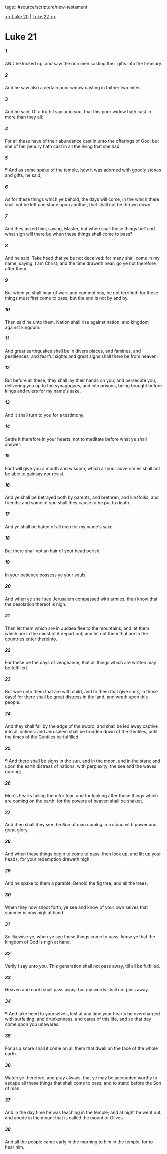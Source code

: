 tags:: #source/scripture/new-testament

[<< Luke 20](/new-testament/03_Luke/Luke_20.md) | [Luke 22 >>](/new-testament/03_Luke/Luke_22.md)

# Luke 21

##### 1

AND he looked up, and saw the rich men casting their gifts into the treasury.

##### 2

And he saw also a certain poor widow casting in thither two mites.

##### 3

And he said, Of a truth I say unto you, that this poor widow hath cast in more than they all:

##### 4

For all these have of their abundance cast in unto the offerings of God: but she of her penury hath cast in all the living that she had.

##### 5

¶ And as some spake of the temple, how it was adorned with goodly stones and gifts, he said,

##### 6

As for these things which ye behold, the days will come, in the which there shall not be left one stone upon another, that shall not be thrown down.

##### 7

And they asked him, saying, Master, but when shall these things be? and what sign will there be when these things shall come to pass?

##### 8

And he said, Take heed that ye be not deceived: for many shall come in my name, saying, I am Christ; and the time draweth near: go ye not therefore after them.

##### 9

But when ye shall hear of wars and commotions, be not terrified: for these things must first come to pass; but the end is not by and by.

##### 10

Then said he unto them, Nation shall rise against nation, and kingdom against kingdom:

##### 11

And great earthquakes shall be in divers places, and famines, and pestilences; and fearful sights and great signs shall there be from heaven.

##### 12

But before all these, they shall lay their hands on you, and persecute you, delivering you up to the synagogues, and into prisons, being brought before kings and rulers for my name's sake.

##### 13

And it shall turn to you for a testimony.

##### 14

Settle it therefore in your hearts, not to meditate before what ye shall answer:

##### 15

For I will give you a mouth and wisdom, which all your adversaries shall not be able to gainsay nor resist.

##### 16

And ye shall be betrayed both by parents, and brethren, and kinsfolks, and friends; and some of you shall they cause to be put to death.

##### 17

And ye shall be hated of all men for my name's sake.

##### 18

But there shall not an hair of your head perish.

##### 19

In your patience possess ye your souls.

##### 20

And when ye shall see Jerusalem compassed with armies, then know that the desolation thereof is nigh.

##### 21

Then let them which are in Judaea flee to the mountains; and let them which are in the midst of it depart out; and let not them that are in the countries enter thereinto.

##### 22

For these be the days of vengeance, that all things which are written may be fulfilled.

##### 23

But woe unto them that are with child, and to them that give suck, in those days! for there shall be great distress in the land, and wrath upon this people.

##### 24

And they shall fall by the edge of the sword, and shall be led away captive into all nations: and Jerusalem shall be trodden down of the Gentiles, until the times of the Gentiles be fulfilled.

##### 25

¶ And there shall be signs in the sun, and in the moon, and in the stars; and upon the earth distress of nations, with perplexity; the sea and the waves roaring;

##### 26

Men's hearts failing them for fear, and for looking after those things which are coming on the earth: for the powers of heaven shall be shaken.

##### 27

And then shall they see the Son of man coming in a cloud with power and great glory.

##### 28

And when these things begin to come to pass, then look up, and lift up your heads; for your redemption draweth nigh.

##### 29

And he spake to them a parable; Behold the fig tree, and all the trees;

##### 30

When they now shoot forth, ye see and know of your own selves that summer is now nigh at hand.

##### 31

So likewise ye, when ye see these things come to pass, know ye that the kingdom of God is nigh at hand.

##### 32

Verily I say unto you, This generation shall not pass away, till all be fulfilled.

##### 33

Heaven and earth shall pass away: but my words shall not pass away.

##### 34

¶ And take heed to yourselves, lest at any time your hearts be overcharged with surfeiting, and drunkenness, and cares of this life, and so that day come upon you unawares.

##### 35

For as a snare shall it come on all them that dwell on the face of the whole earth.

##### 36

Watch ye therefore, and pray always, that ye may be accounted worthy to escape all these things that shall come to pass, and to stand before the Son of man.

##### 37

And in the day time he was teaching in the temple; and at night he went out, and abode in the mount that is called the mount of Olives.

##### 38

And all the people came early in the morning to him in the temple, for to hear him.
